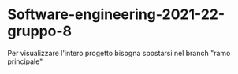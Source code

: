 # Software-engineering-2021-22-gruppo-8

Per visualizzare l'intero progetto bisogna spostarsi nel branch "ramo principale"
